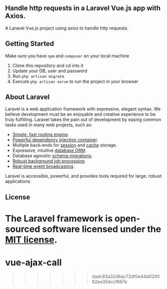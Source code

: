 ## Handle http requests in a Laravel Vue.js app with Axios.

A Laravel Vue.js project using axios to handle http requests.

## Getting Started
Make sure you have `npm` and `composer` on your local machine

1.  Clone this repository and cd into it
2.  Update your DB, user and password
3.  Run `php artisan migrate`
4.  Execute `php artisan serve` to run the project in your browser

## About Laravel

Laravel is a web application framework with expressive, elegant syntax. We believe development must be an enjoyable and creative experience to be truly fulfilling. Laravel takes the pain out of development by easing common tasks used in many web projects, such as:

- [Simple, fast routing engine](https://laravel.com/docs/routing).
- [Powerful dependency injection container](https://laravel.com/docs/container).
- Multiple back-ends for [session](https://laravel.com/docs/session) and [cache](https://laravel.com/docs/cache) storage.
- Expressive, intuitive [database ORM](https://laravel.com/docs/eloquent).
- Database agnostic [schema migrations](https://laravel.com/docs/migrations).
- [Robust background job processing](https://laravel.com/docs/queues).
- [Real-time event broadcasting](https://laravel.com/docs/broadcasting).

Laravel is accessible, powerful, and provides tools required for large, robust applications.

## License

The Laravel framework is open-sourced software licensed under the [MIT license](https://opensource.org/licenses/MIT).
=======
# vue-ajax-call
>>>>>>> dadc83a32d6ac72df0e44d024082ee35dccf667e
